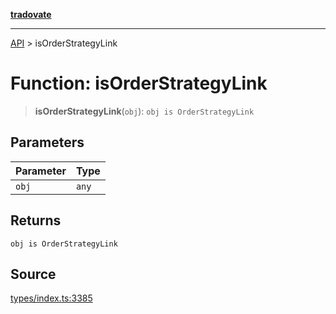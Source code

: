 [**tradovate**](../README.md)

***

[API](../API.md) > isOrderStrategyLink

# Function: isOrderStrategyLink

> **isOrderStrategyLink**(`obj`): `obj is OrderStrategyLink`

## Parameters

| Parameter | Type |
| :------ | :------ |
| `obj` | `any` |

## Returns

`obj is OrderStrategyLink`

## Source

[types/index.ts:3385](https://github.com/cgilly2fast/tradovate-typescript/blob/b1caea5/src/types/index.ts#L3385)
